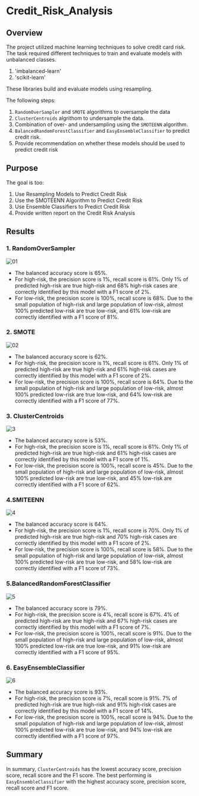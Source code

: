 # Credit_Risk_Analysis

## Overview

The project utilized machine learning techniques to solve credit card risk. The task required different techniques to train and evaluate models with unbalanced classes.

1. 'imbalanced-learn'
2. 'scikit-learn'

These libraries build and evaluate models using resampling. 

The following steps:
1.	`RandomOverSampler` and `SMOTE` algorithms to oversample the data
2.	`ClusterCentroids` algrithom to undersample the data. 
3.	Combination of over- and undersampling using the `SMOTEENN` algorithm.
4.  `BalancedRandomForestClassifier` and `EasyEnsembleClassifier` to predict credit risk.
5.	Provide recommendation on whether these models should be used to predict credit risk

## Purpose

The goal is too:
1.	Use Resampling Models to Predict Credit Risk
2.	Use the SMOTEENN Algorithm to Predict Credit Risk
3.	Use Ensemble Classifiers to Predict Credit Risk
4.	Provide written report on the Credit Risk Analysis

## Results


### 1. RandomOverSampler

![01](https://github.com/nfujikad/Credit_Risk_Analysis/blob/main/Resources/1_Oversample.png)

- The balanced accuracy score is 65%.
- For high-risk, the precision score is 1%, recall score is 61%. Only 1% of predicted high-risk are true high-risk and 68% high-risk cases are correctly identified by this model with a F1 score of 2%. 
- For low-risk, the precision score is 100%, recall score is 68%. Due to the small population of high-risk and large population of low-risk, almost 100% predicted low-risk are true low-risk, and 61% low-risk are correctly identified with a F1 score of 81%.


### 2. SMOTE 

![02](https://github.com/nfujikad/Credit_Risk_Analysis/blob/main/Resources/2_SMOTE.png)

- The balanced accuracy score is 62%.
- For high-risk, the precision score is 1%, recall score is 61%. Only 1% of predicted high-risk are true high-risk and 61% high-risk cases are correctly identified by this model with a F1 score of 2%. 
- For low-risk, the precision score is 100%, recall score is 64%. Due to the small population of high-risk and large population of low-risk, almost 100% predicted low-risk are true low-risk, and 64% low-risk are correctly identified with a F1 score of 77%.

### 3. ClusterCentroids

![3](https://github.com/nfujikad/Credit_Risk_Analysis/blob/main/Resources/3_CLuster.png)

- The balanced accuracy score is 53%.
- For high-risk, the precision score is 1%, recall score is 61%. Only 1% of predicted high-risk are true high-risk and 61% high-risk cases are correctly identified by this model with a F1 score of 1%. 
- For low-risk, the precision score is 100%, recall score is 45%. Due to the small population of high-risk and large population of low-risk, almost 100% predicted low-risk are true low-risk, and 45% low-risk are correctly identified with a F1 score of 62%.

### 4.SMITEENN

![4](https://github.com/nfujikad/Credit_Risk_Analysis/blob/main/Resources/4_SMITEEN.png)

- The balanced accuracy score is 64%.
- For high-risk, the precision score is 1%, recall score is 70%. Only 1% of predicted high-risk are true high-risk and 70% high-risk cases are correctly identified by this model with a F1 score of 2%. 
- For low-risk, the precision score is 100%, recall score is 58%. Due to the small population of high-risk and large population of low-risk, almost 100% predicted low-risk are true low-risk, and 58% low-risk are correctly identified with a F1 score of 73%.

### 5.BalancedRandomForestClassifier

![5](https://github.com/nfujikad/Credit_Risk_Analysis/blob/main/Resources/5_BRFC.png)

- The balanced accuracy score is 79%.
- For high-risk, the precision score is 4%, recall score is 67%. 4% of predicted high-risk are true high-risk and 67% high-risk cases are correctly identified by this model with a F1 score of 7%. 
- For low-risk, the precision score is 100%, recall score is 91%. Due to the small population of high-risk and large population of low-risk, almost 100% predicted low-risk are true low-risk, and 91% low-risk are correctly identified with a F1 score of 95%.

### 6. EasyEnsembleClassifier

![6](https://github.com/nfujikad/Credit_Risk_Analysis/blob/main/Resources/6_Easy.png)

- The balanced accuracy score is 93%.
- For high-risk, the precision score is 7%, recall score is 91%. 7% of predicted high-risk are true high-risk and 91% high-risk cases are correctly identified by this model with a F1 score of 14%. 
- For low-risk, the precision score is 100%, recall score is 94%. Due to the small population of high-risk and large population of low-risk, almost 100% predicted low-risk are true low-risk, and 94% low-risk are correctly identified with a F1 score of 97%.

## Summary

In summary, `ClusterCentroids` has the lowest accuracy score, precision score, recall score and the F1 score. The best performing is `EasyEnsembleClassifier` with the highest accuracy score, precision score, recall score and F1 score. 

